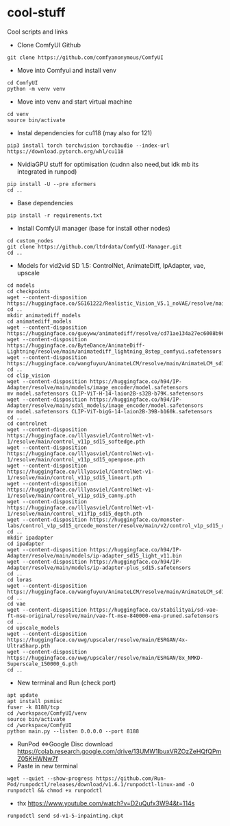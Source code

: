 # cool-stuff
Cool scripts and links
- Clone ComfyUI Github
```
git clone https://github.com/comfyanonymous/ComfyUI
```
- Move into Comfyui and install venv
```
cd ComfyUI
python -m venv venv
```
- Move into venv and start virtual machine
```
cd venv
source bin/activate
```
- Instal dependencies for cu118 (may also for 121)
```
pip3 install torch torchvision torchaudio --index-url https://download.pytorch.org/whl/cu118
```
- NvidiaGPU stuff for optimisation (cudnn also need,but idk mb its integrated in runpod) 
```
pip install -U --pre xformers
cd ..
```
- Base dependencies
```
pip install -r requirements.txt
```
- Install ComfyUI manager (base for install other nodes)
```
cd custom_nodes
git clone https://github.com/ltdrdata/ComfyUI-Manager.git
cd ..
```
- Models for vid2vid SD 1.5: ControlNet, AnimateDiff, IpAdapter, vae, upscale
```
cd models
cd checkpoints
wget --content-disposition https://huggingface.co/SG161222/Realistic_Vision_V5.1_noVAE/resolve/main/Realistic_Vision_V5.1.safetensors
cd ..
mkdir animatediff_models
cd animatediff_models
wget --content-disposition https://huggingface.co/guoyww/animatediff/resolve/cd71ae134a27ec6008b968d6419952b0c0494cf2/v3_sd15_mm.ckpt
wget --content-disposition https://huggingface.co/ByteDance/AnimateDiff-Lightning/resolve/main/animatediff_lightning_8step_comfyui.safetensors
wget --content-disposition https://huggingface.co/wangfuyun/AnimateLCM/resolve/main/AnimateLCM_sd15_t2v.ckpt
cd ..
cd clip_vision
wget --content-disposition https://huggingface.co/h94/IP-Adapter/resolve/main/models/image_encoder/model.safetensors
mv model.safetensors CLIP-ViT-H-14-laion2B-s32B-b79K.safetensors
wget --content-disposition https://huggingface.co/h94/IP-Adapter/resolve/main/sdxl_models/image_encoder/model.safetensors
mv model.safetensors CLIP-ViT-bigG-14-laion2B-39B-b160k.safetensors
cd ..
cd controlnet
wget --content-disposition https://huggingface.co/lllyasviel/ControlNet-v1-1/resolve/main/control_v11p_sd15_softedge.pth
wget --content-disposition https://huggingface.co/lllyasviel/ControlNet-v1-1/resolve/main/control_v11p_sd15_openpose.pth
wget --content-disposition https://huggingface.co/lllyasviel/ControlNet-v1-1/resolve/main/control_v11p_sd15_lineart.pth
wget --content-disposition https://huggingface.co/lllyasviel/ControlNet-v1-1/resolve/main/control_v11p_sd15_canny.pth
wget --content-disposition https://huggingface.co/lllyasviel/ControlNet-v1-1/resolve/main/control_v11f1p_sd15_depth.pth
wget --content-disposition https://huggingface.co/monster-labs/control_v1p_sd15_qrcode_monster/resolve/main/v2/control_v1p_sd15_qrcode_monster_v2.safetensors
cd ..
mkdir ipadapter
cd ipadapter
wget --content-disposition https://huggingface.co/h94/IP-Adapter/resolve/main/models/ip-adapter_sd15_light_v11.bin
wget --content-disposition https://huggingface.co/h94/IP-Adapter/resolve/main/models/ip-adapter-plus_sd15.safetensors
cd ..
cd loras
wget --content-disposition https://huggingface.co/wangfuyun/AnimateLCM/resolve/main/AnimateLCM_sd15_t2v_lora.safetensors
cd ..
cd vae
wget --content-disposition https://huggingface.co/stabilityai/sd-vae-ft-mse-original/resolve/main/vae-ft-mse-840000-ema-pruned.safetensors
cd ..
cd upscale_models
wget --content-disposition https://huggingface.co/uwg/upscaler/resolve/main/ESRGAN/4x-UltraSharp.pth
wget --content-disposition https://huggingface.co/uwg/upscaler/resolve/main/ESRGAN/8x_NMKD-Superscale_150000_G.pth
cd ..
```
- New terminal and Run (check port)
```
apt update
apt install psmisc
fuser -k 8188/tcp
cd /workspace/ComfyUI/venv
source bin/activate
cd /workspace/ComfyUI
python main.py --listen 0.0.0.0 --port 8188
```
- RunPod <=>Google Disc download https://colab.research.google.com/drive/13UMW1lbuxVRZOzZeHQfQPmZ05KHWNw7f
- Paste in new terminal
```
wget --quiet --show-progress https://github.com/Run-Pod/runpodctl/releases/download/v1.6.1/runpodctl-linux-amd -O runpodctl && chmod +x runpodctl
```
- thx https://www.youtube.com/watch?v=D2uQufx3W94&t=114s
```
runpodctl send sd-v1-5-inpainting.ckpt
```
